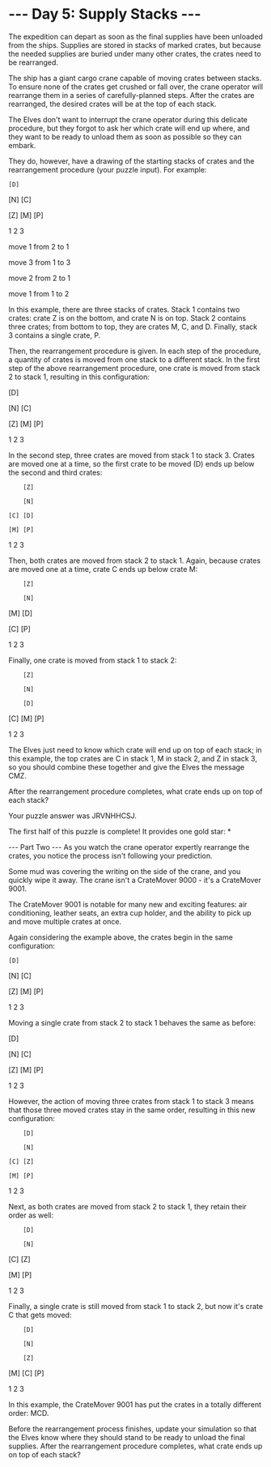 # --- Day 5: Supply Stacks ---

The expedition can depart as soon as the final supplies have been unloaded from the ships. Supplies are stored in stacks of marked crates, but because the needed supplies are buried under many other crates, the crates need to be rearranged.

The ship has a giant cargo crane capable of moving crates between stacks. To ensure none of the crates get crushed or fall over, the crane operator will rearrange them in a series of carefully-planned steps. After the crates are rearranged, the desired crates will be at the top of each stack.

The Elves don't want to interrupt the crane operator during this delicate procedure, but they forgot to ask her which crate will end up where, and they want to be ready to unload them as soon as possible so they can embark.

They do, however, have a drawing of the starting stacks of crates and the rearrangement procedure (your puzzle input). For example:

    [D] 

[N] [C] 

[Z] [M] [P]

1   2   3

move 1 from 2 to 1

move 3 from 1 to 3

move 2 from 2 to 1

move 1 from 1 to 2

In this example, there are three stacks of crates. Stack 1 contains two crates: crate Z is on the bottom, and crate N is on top. Stack 2 contains three crates; from bottom to top, they are crates M, C, and D. Finally, stack 3 contains a single crate, P.

Then, the rearrangement procedure is given. In each step of the procedure, a quantity of crates is moved from one stack to a different stack. In the first step of the above rearrangement procedure, one crate is moved from stack 2 to stack 1, resulting in this configuration:

[D]    

[N] [C]  

[Z] [M] [P]

1   2   3

In the second step, three crates are moved from stack 1 to stack 3. Crates are moved one at a time, so the first crate to be moved (D) ends up below the second and third crates:

        [Z]

        [N]

    [C] [D]

    [M] [P]

1   2   3

Then, both crates are moved from stack 2 to stack 1. Again, because crates are moved one at a time, crate C ends up below crate M:

        [Z]

        [N]

[M]     [D]

[C]     [P]

1   2   3

Finally, one crate is moved from stack 1 to stack 2:

        [Z]

        [N]

        [D]

[C] [M] [P]

1   2   3

The Elves just need to know which crate will end up on top of each stack; in this example, the top crates are C in stack 1, M in stack 2, and Z in stack 3, so you should combine these together and give the Elves the message CMZ.

After the rearrangement procedure completes, what crate ends up on top of each stack?

Your puzzle answer was JRVNHHCSJ.

The first half of this puzzle is complete! It provides one gold star: *

--- Part Two ---
As you watch the crane operator expertly rearrange the crates, you notice the process isn't following your prediction.

Some mud was covering the writing on the side of the crane, and you quickly wipe it away. The crane isn't a CrateMover 9000 - it's a CrateMover 9001.

The CrateMover 9001 is notable for many new and exciting features: air conditioning, leather seats, an extra cup holder, and the ability to pick up and move multiple crates at once.

Again considering the example above, the crates begin in the same configuration:

    [D]    

[N] [C]    

[Z] [M] [P]

1   2   3

Moving a single crate from stack 2 to stack 1 behaves the same as before:

[D]        

[N] [C]    

[Z] [M] [P]

1   2   3

However, the action of moving three crates from stack 1 to stack 3 means that those three moved crates stay in the same order, resulting in this new configuration:

        [D] 

        [N]

    [C] [Z]

    [M] [P]

1   2   3

Next, as both crates are moved from stack 2 to stack 1, they retain their order as well:

        [D]

        [N]

[C]     [Z]

[M]     [P]

1   2   3

Finally, a single crate is still moved from stack 1 to stack 2, but now it's crate C that gets moved:

        [D]

        [N]

        [Z]

[M] [C] [P]

1   2   3

In this example, the CrateMover 9001 has put the crates in a totally different order: MCD.

Before the rearrangement process finishes, update your simulation so that the Elves know where they should stand to be ready to unload the final supplies. After the rearrangement procedure completes, what crate ends up on top of each stack?


 